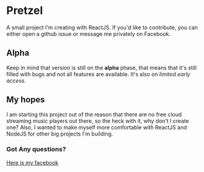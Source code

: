 # Pretzel
A small project I'm creating with ReactJS. If you'd like to contribute, you can either open a github issue or message me privately on Facebook.

## Alpha
Keep in mind that version is still on the **alpha** phase, that means that it's still filled with bugs and not all features are available. It's also on *limited early access*.

## My hopes
I am starting this project out of the reason that there are no free cloud streaming music players out there, so the heck with it, why don't I create one? Also, I wanted to make myself more comfortable with ReactJS and NodeJS for other big projects I'm building.

### Got Any questions?
[Here is my facebook](www.facebook.com/lonelyaff)